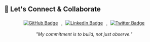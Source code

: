 ## 💬 Let's Connect & Collaborate

<div align="center">
  <a href="https://github.com/learnonlye" target="_blank">
    <img style="margin: 5px 10px;" src="https://img.shields.io/badge/Follow%20on%20GitHub-100000?style=for-the-badge&logo=github&logoColor=white" alt="GitHub Badge">
  </a>
  <a href="https://www.linkedin.com/in/YOUR_LINKEDIN_USERNAME" target="_blank">
    <img style="margin: 5px 10px;" src="https://img.shields.io/badge/Connect%20on%20LinkedIn-0077B5.svg?style=for-the-badge&logo=linkedin&logoColor=white" alt="LinkedIn Badge">
  </a>
  <a href="https://twitter.com/YOUR_TWITTER_HANDLE" target="_blank">
    <img style="margin: 5px 10px;" src="https://img.shields.io/badge/Chat%20on%20Twitter%20(X)-1DA1F2?style=for-the-badge&logo=twitter&logoColor=white" alt="Twitter Badge">
  </a>
</div>

<p align="center">
  <i>"My commitment is to build, not just observe."</i>
</p>
